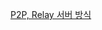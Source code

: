 [P2P, Relay 서버 방식](https://github.com/ckdqja135/Typescript-restful-starter/blob/master/mdfile/Go/2020-10-19/P2P%2C%20Relay%20%EC%84%9C%EB%B2%84%20%EB%B0%A9%EC%8B%9D.md)
